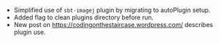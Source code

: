 * Simplified use of `sbt-imagej` plugin by migrating to autoPlugin setup.
* Added flag to clean plugins directory before run.
* New post on https://codingonthestaircase.wordpress.com/ describes plugin use.
